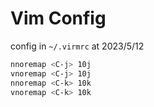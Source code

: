 # Vim Config

config in `~/.virmrc` at 2023/5/12

```sh
nnoremap <C-j> 10j
vnoremap <C-j> 10j
nnoremap <C-k> 10k
vnoremap <C-k> 10k
```
